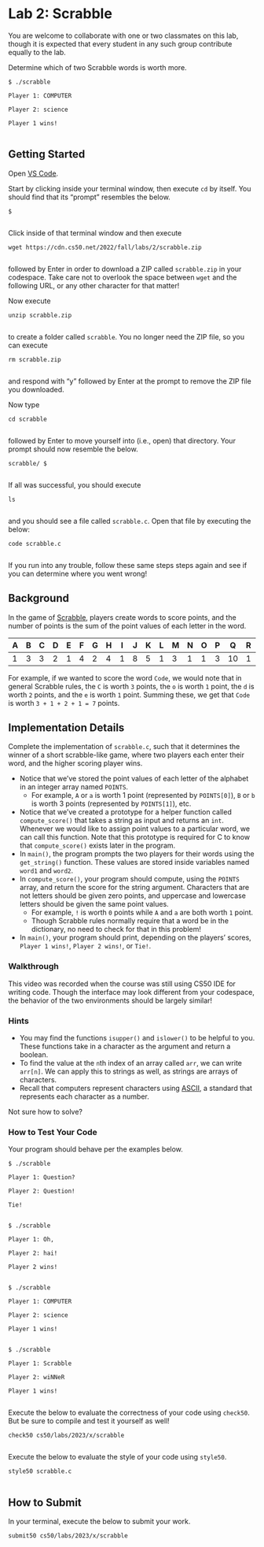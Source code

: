 # Lab 2: Scrabble


You are welcome to collaborate with one or two classmates on this lab, though it is expected that every student in any such group contribute equally to the lab.


Determine which of two Scrabble words is worth more.



```
$ ./scrabble

Player 1: COMPUTER

Player 2: science

Player 1 wins!


```

## Getting Started


Open [VS Code](https://code.cs50.io/).


Start by clicking inside your terminal window, then execute `cd` by itself. You should find that its “prompt” resembles the below.



```
$


```

Click inside of that terminal window and then execute



```
wget https://cdn.cs50.net/2022/fall/labs/2/scrabble.zip


```

followed by Enter in order to download a ZIP called `scrabble.zip` in your codespace. Take care not to overlook the space between `wget` and the following URL, or any other character for that matter!


Now execute



```
unzip scrabble.zip


```

to create a folder called `scrabble`. You no longer need the ZIP file, so you can execute



```
rm scrabble.zip


```

and respond with “y” followed by Enter at the prompt to remove the ZIP file you downloaded.


Now type



```
cd scrabble


```

followed by Enter to move yourself into (i.e., open) that directory. Your prompt should now resemble the below.



```
scrabble/ $


```

If all was successful, you should execute



```
ls


```

and you should see a file called `scrabble.c`. Open that file by executing the below:



```
code scrabble.c


```

If you run into any trouble, follow these same steps steps again and see if you can determine where you went wrong!


## Background


In the game of [Scrabble](https://scrabble.hasbro.com/en-us/rules), players create words to score points, and the number of points is the sum of the point values of each letter in the word.




| A | B | C | D | E | F | G | H | I | J | K | L | M | N | O | P | Q | R | S | T | U | V | W | X | Y | Z |
| --- | --- | --- | --- | --- | --- | --- | --- | --- | --- | --- | --- | --- | --- | --- | --- | --- | --- | --- | --- | --- | --- | --- | --- | --- | --- |
| 1 | 3 | 3 | 2 | 1 | 4 | 2 | 4 | 1 | 8 | 5 | 1 | 3 | 1 | 1 | 3 | 10 | 1 | 1 | 1 | 1 | 4 | 4 | 8 | 4 | 10 |


For example, if we wanted to score the word `Code`, we would note that in general Scrabble rules, the `C` is worth `3` points, the `o` is worth `1` point, the `d` is worth `2` points, and the `e` is worth `1` point. Summing these, we get that `Code` is worth `3 + 1 + 2 + 1 = 7` points.


## Implementation Details


Complete the implementation of `scrabble.c`, such that it determines the winner of a short scrabble-like game, where two players each enter their word, and the higher scoring player wins.


* Notice that we’ve stored the point values of each letter of the alphabet in an integer array named `POINTS`.
	+ For example, `A` or `a` is worth 1 point (represented by `POINTS[0]`), `B` or `b` is worth 3 points (represented by `POINTS[1]`), etc.
* Notice that we’ve created a prototype for a helper function called `compute_score()` that takes a string as input and returns an `int`. Whenever we would like to assign point values to a particular word, we can call this function. Note that this prototype is required for C to know that `compute_score()` exists later in the program.
* In `main()`, the program prompts the two players for their words using the `get_string()` function. These values are stored inside variables named `word1` and `word2`.
* In `compute_score()`, your program should compute, using the `POINTS` array, and return the score for the string argument. Characters that are not letters should be given zero points, and uppercase and lowercase letters should be given the same point values.
	+ For example, `!` is worth `0` points while `A` and `a` are both worth `1` point.
	+ Though Scrabble rules normally require that a word be in the dictionary, no need to check for that in this problem!
* In `main()`, your program should print, depending on the players’ scores, `Player 1 wins!`, `Player 2 wins!`, or `Tie!`.


### Walkthrough


This video was recorded when the course was still using CS50 IDE for writing code. Though the interface may look different from your codespace, the behavior of the two environments should be largely similar!



### Hints


* You may find the functions `isupper()` and `islower()` to be helpful to you. These functions take in a character as the argument and return a boolean.
* To find the value at the `n`th index of an array called `arr`, we can write `arr[n]`. We can apply this to strings as well, as strings are arrays of characters.
* Recall that computers represent characters using [ASCII](https://asciitable.com/), a standard that represents each character as a number.


Not sure how to solve?
### How to Test Your Code


Your program should behave per the examples below.



```
$ ./scrabble

Player 1: Question?

Player 2: Question!

Tie!


```


```
$ ./scrabble

Player 1: Oh,

Player 2: hai!

Player 2 wins!


```


```
$ ./scrabble

Player 1: COMPUTER

Player 2: science

Player 1 wins!


```


```
$ ./scrabble

Player 1: Scrabble

Player 2: wiNNeR

Player 1 wins!


```

Execute the below to evaluate the correctness of your code using `check50`. But be sure to compile and test it yourself as well!



```
check50 cs50/labs/2023/x/scrabble


```

Execute the below to evaluate the style of your code using `style50`.



```
style50 scrabble.c


```

## How to Submit


In your terminal, execute the below to submit your work.



```
submit50 cs50/labs/2023/x/scrabble


```






